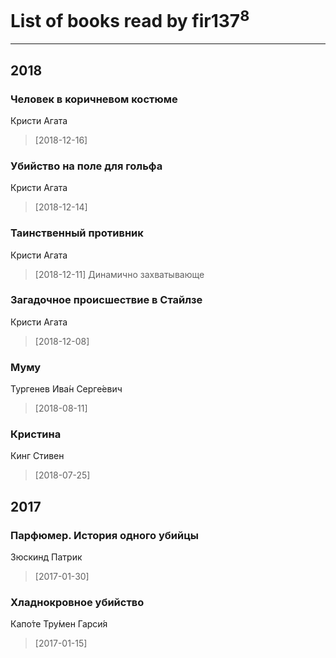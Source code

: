 # List of books read by fir137<sup>8</sup>
---

## 2018

### Человек в коричневом костюме
Кристи Агата
> [2018-12-16] 


### Убийство на поле для гольфа
Кристи Агата
> [2018-12-14] 


### Таинственный противник
Кристи Агата
> [2018-12-11] Динамично захватывающе


### Загадочное происшествие в Стайлзе
Кристи Агата
> [2018-12-08] 


### Муму
Тургенев Ива́н Серге́евич
> [2018-08-11] 


### Кристина
Кинг Стивен
> [2018-07-25] 



## 2017

### Парфюмер. История одного убийцы
Зюскинд Патрик
> [2017-01-30] 


### Хладнокровное убийство
Капо́те Тру́мен Гарси́я
> [2017-01-15] 




